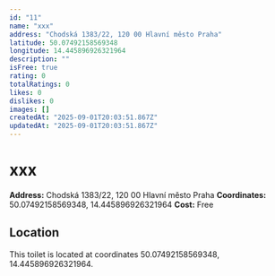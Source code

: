 ```yaml
---
id: "11"
name: "xxx"
address: "Chodská 1383/22, 120 00 Hlavní město Praha"
latitude: 50.07492158569348
longitude: 14.445896926321964
description: ""
isFree: true
rating: 0
totalRatings: 0
likes: 0
dislikes: 0
images: []
createdAt: "2025-09-01T20:03:51.867Z"
updatedAt: "2025-09-01T20:03:51.867Z"
---
```


# xxx

**Address:** Chodská 1383/22, 120 00 Hlavní město Praha
**Coordinates:** 50.07492158569348, 14.445896926321964
**Cost:** Free


## Location
This toilet is located at coordinates 50.07492158569348, 14.445896926321964.
